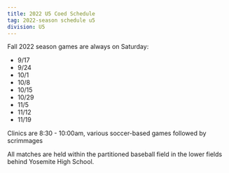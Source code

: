 ```yaml
---
title: 2022 U5 Coed Schedule
tag: 2022-season schedule u5
division: U5
---
```


Fall 2022 season games are always on Saturday:

* 9/17
* 9/24
* 10/1
* 10/8
* 10/15
* 10/29
* 11/5
* 11/12
* 11/19

Clinics are 8:30 - 10:00am, various soccer-based games followed by scrimmages

All matches are held within the partitioned baseball field in the lower fields
behind Yosemite High School.
